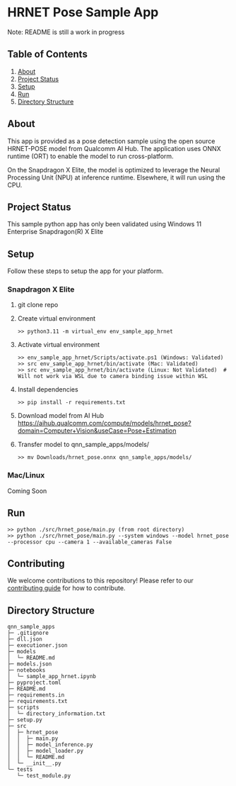# HRNET Pose Sample App
Note: README is still a work in progress

## Table of Contents
1. [About](#about)
2. [Project Status](#project-status)
3. [Setup](#setup)
4. [Run](#run)
5. [Directory Structure](#directory-structure)

## About
This app is provided as a pose detection sample using the open source HRNET-POSE model from Qualcomm AI Hub. The application uses ONNX runtime (ORT) to enable the model to run cross-platform.

On the Snapdragon X Elite, the model is optimized to leverage the Neural Processing Unit (NPU) at inference runtime. Elsewhere, it will run using the CPU.

## Project Status
This sample python app has only been validated using Windows 11 Enterprise Snapdragon(R) X Elite

## Setup
Follow these steps to setup the app for your platform.

### Snapdragon X Elite
   1. git clone repo
   2. Create virtual environment
      ```
      >> python3.11 -m virtual_env env_sample_app_hrnet
      ```
   3. Activate virtual environment
      ```
      >> env_sample_app_hrnet/Scripts/activate.ps1 (Windows: Validated)
      >> src env_sample_app_hrnet/bin/activate (Mac: Validated)
      >> src env_sample_app_hrnet/bin/activate (Linux: Not Validated)  # Will not work via WSL due to camera binding issue within WSL
      ```
   4. Install dependencies
      ```
      >> pip install -r requirements.txt
      ```
   5. Download model from AI Hub 
      https://aihub.qualcomm.com/compute/models/hrnet_pose?domain=Computer+Vision&useCase=Pose+Estimation

   6. Transfer model to qnn_sample_apps/models/
      ```
      >> mv Downloads/hrnet_pose.onnx qnn_sample_apps/models/
      ```

### Mac/Linux
Coming Soon

## Run
<!-- **To run:** </br> -->
```
>> python ./src/hrnet_pose/main.py (from root directory)
>> python ./src/hrnet_pose/main.py --system windows --model hrnet_pose --processor cpu --camera 1 --available_cameras False
```

## Contributing
We welcome contributions to this repository! Please refer to our [contributing guide](CONTRIBUTING.md) for how to contribute.

## Directory Structure
```
qnn_sample_apps
├─ .gitignore
├─ dll.json
├─ executioner.json
├─ models
│  └─ README.md
├─ models.json
├─ notebooks
│  └─ sample_app_hrnet.ipynb
├─ pyproject.toml
├─ README.md
├─ requirements.in
├─ requirements.txt
├─ scripts
│  └─ directory_information.txt
├─ setup.py
├─ src
│  ├─ hrnet_pose
│  │  ├─ main.py
│  │  ├─ model_inference.py
│  │  ├─ model_loader.py
│  │  └─ README.md
│  └─ __init__.py
└─ tests
   └─ test_module.py

```
